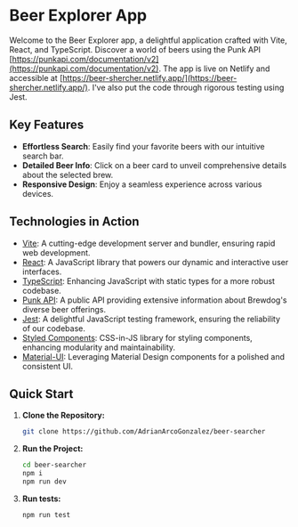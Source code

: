 # Beer Explorer App

Welcome to the Beer Explorer app, a delightful application crafted with Vite, React, and TypeScript. Discover a world of beers using the Punk API [https://punkapi.com/documentation/v2](https://punkapi.com/documentation/v2). The app is live on Netlify and accessible at [https://beer-shercher.netlify.app/](https://beer-shercher.netlify.app/). I've also put the code through rigorous testing using Jest.

## Key Features

- **Effortless Search**: Easily find your favorite beers with our intuitive search bar.
- **Detailed Beer Info**: Click on a beer card to unveil comprehensive details about the selected brew.
- **Responsive Design**: Enjoy a seamless experience across various devices.

## Technologies in Action

- [Vite](https://vitejs.dev/): A cutting-edge development server and bundler, ensuring rapid web development.
- [React](https://reactjs.org/): A JavaScript library that powers our dynamic and interactive user interfaces.
- [TypeScript](https://www.typescriptlang.org/): Enhancing JavaScript with static types for a more robust codebase.
- [Punk API](https://punkapi.com/): A public API providing extensive information about Brewdog's diverse beer offerings.
- [Jest](https://jestjs.io/): A delightful JavaScript testing framework, ensuring the reliability of our codebase.
- [Styled Components](https://styled-components.com/): CSS-in-JS library for styling components, enhancing modularity and maintainability.
- [Material-UI](https://material-ui.com/): Leveraging Material Design components for a polished and consistent UI.

## Quick Start

1. **Clone the Repository:**

   ```bash
   git clone https://github.com/AdrianArcoGonzalez/beer-searcher
   ```

2. **Run the Project:**

   ```bash
   cd beer-searcher
   npm i
   npm run dev
   ```

3. **Run tests:**

   ```bash
   npm run test
   ```

